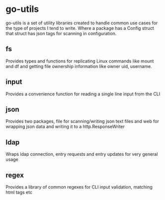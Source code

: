 # go-utils
go-utils is a set of utility libraries created to handle common use cases
for the type of projects I tend to write. Where a package has a Config struct
that struct has json tags for scanning in configuration.

## fs
Provides types and functions for replicating Linux commands like mount and df
and getting file ownership information like owner uid, username.

## input
Provides a convenience function for reading a single line input from the CLI

## json
Provides two packages, file for scanning/writing json text files and web for
wrapping json data and writing it to a http.ResponseWriter

## ldap
Wraps ldap connection, entry requests and entry updates for very general usage

## regex
Provides a library of common regexes for CLI input validation, matching html tags etc